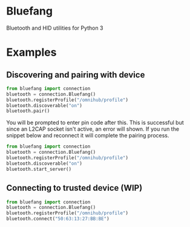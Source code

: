 # Bluefang
Bluetooth and HID utilities for Python 3

# Examples

## Discovering and pairing with device
```python
from bluefang import connection
bluetooth = connection.Bluefang()
bluetooth.registerProfile("/omnihub/profile")
bluetooth.discoverable("on")
bluetooth.pair()
```
You will be prompted to enter pin code after this.  This is successful but since an L2CAP socket isn't active, an
error will shown.  If you run the snippet below and reconnect it will complete the pairing process.

```python
from bluefang import connection
bluetooth = connection.Bluefang()
bluetooth.registerProfile("/omnihub/profile")
bluetooth.discoverable("on")
bluetooth.start_server()
```

## Connecting to trusted device (WIP)
```python
from bluefang import connection
bluetooth = connection.Bluefang()
bluetooth.registerProfile("/omnihub/profile")
bluetooth.connect("50:63:13:27:BB:BE")
```